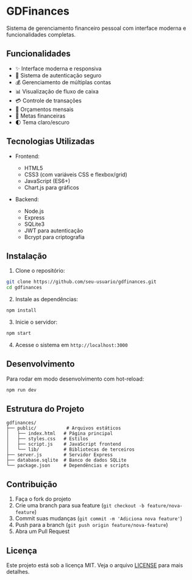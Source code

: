 # GDFinances

Sistema de gerenciamento financeiro pessoal com interface moderna e funcionalidades completas.

## Funcionalidades

- ✨ Interface moderna e responsiva
- 🔐 Sistema de autenticação seguro
- 💰 Gerenciamento de múltiplas contas
- 📊 Visualização de fluxo de caixa
- 💳 Controle de transações
- 📅 Orçamentos mensais
- 🎯 Metas financeiras
- 🌓 Tema claro/escuro

## Tecnologias Utilizadas

- Frontend:
  - HTML5
  - CSS3 (com variáveis CSS e flexbox/grid)
  - JavaScript (ES6+)
  - Chart.js para gráficos
  
- Backend:
  - Node.js
  - Express
  - SQLite3
  - JWT para autenticação
  - Bcrypt para criptografia

## Instalação

1. Clone o repositório:
```bash
git clone https://github.com/seu-usuario/gdfinances.git
cd gdfinances
```

2. Instale as dependências:
```bash
npm install
```

3. Inicie o servidor:
```bash
npm start
```

4. Acesse o sistema em `http://localhost:3000`

## Desenvolvimento

Para rodar em modo desenvolvimento com hot-reload:
```bash
npm run dev
```

## Estrutura do Projeto

```
gdfinances/
├── public/           # Arquivos estáticos
│   ├── index.html   # Página principal
│   ├── styles.css   # Estilos
│   ├── script.js    # JavaScript frontend
│   └── lib/         # Bibliotecas de terceiros
├── server.js        # Servidor Express
├── database.sqlite  # Banco de dados SQLite
└── package.json     # Dependências e scripts
```

## Contribuição

1. Faça o fork do projeto
2. Crie uma branch para sua feature (`git checkout -b feature/nova-feature`)
3. Commit suas mudanças (`git commit -m 'Adiciona nova feature'`)
4. Push para a branch (`git push origin feature/nova-feature`)
5. Abra um Pull Request

## Licença

Este projeto está sob a licença MIT. Veja o arquivo [LICENSE](LICENSE) para mais detalhes.